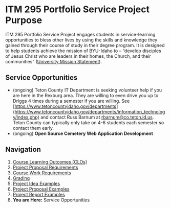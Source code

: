 # ITM 295 Portfolio Service Project Purpose
ITM 295 Portfolio Service Project engages students in service-learning opportunities to bless other lives by
using the skills and knowledge they gained through their course of study in their degree program. It
is designed to help students achieve the mission of BYU-Idaho to – “develop disciples of Jesus
Christ who are leaders in their homes, the Church, and their communities” ([University Mission
Statement](https://www.byui.edu/about/byu-idaho-mission-statement)).

## Service Opportunities
- (ongoing) Teton County IT Department is seeking volunteer help if 
you are here in the Rexburg area. They are willing to even drive you up to Driggs 4 times during 
a semester if you are willing. See [https://www.tetoncountyidaho.gov/departments](https://www.tetoncountyidaho.gov/departments/information_technology/index.php)
and contact Russ Barnum at [rbarnum@co.teton.id.us](mailto:rbarnum@co.teton.id.us). Teton County can
typically only take on 4-6 students each semester so contact them early.
- (ongoing) **Open Source Cemetery Web Application Development** 

## Navigation
1. [Course Learning Outcomes (CLOs)](https://itm295.github.io)
2. [Project Proposal Requirements](https://itm295.github.io/proposal_requirements)
3. [Course Work Requirements](https://itm295.github.io/course_work_requirements)
4. [Grading](https://itm295.github.io/grading)
5. [Project Idea Examples](https://itm295.github.io/project_ideas)
6. [Project Proposal Examples](https://itm295.github.io/proposal_examples)
7. [Project Report Examples](https://itm295.github.io/report_examples)
8. **You are Here:** Service Opportunities

